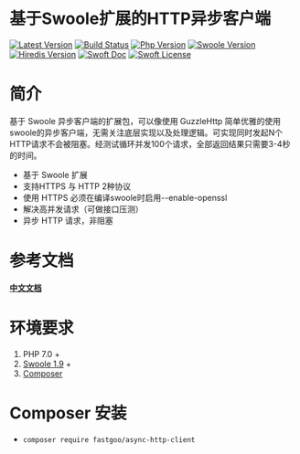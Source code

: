 # 基于Swoole扩展的HTTP异步客户端

[![Latest Version](https://img.shields.io/badge/release-v1.0.0-green.svg?maxAge=2592000)](https://github.com/fastgoo/AsyncHttpClient/releases)
[![Build Status](https://travis-ci.org/swoft-cloud/swoft.svg?branch=master)](https://travis-ci.org/fastgoo/AsyncHttpClient)
[![Php Version](https://img.shields.io/badge/php-%3E=7.0-brightgreen.svg?maxAge=2592000)](https://secure.php.net/)
[![Swoole Version](https://img.shields.io/badge/swoole-%3E=2.1.1-brightgreen.svg?maxAge=2592000)](https://github.com/swoole/swoole-src)
[![Hiredis Version](https://img.shields.io/badge/hiredis-%3E=0.1-brightgreen.svg?maxAge=2592000)](https://github.com/redis/hiredis)
[![Swoft Doc](https://img.shields.io/badge/docs-passing-green.svg?maxAge=2592000)](https://doc.swoft.org)
[![Swoft License](https://img.shields.io/hexpm/l/plug.svg?maxAge=2592000)](https://github.com/swoft-cloud/swoft/blob/master/LICENSE)

# 简介
基于 Swoole 异步客户端的扩展包，可以像使用 GuzzleHttp 简单优雅的使用swoole的异步客户端，无需关注底层实现以及处理逻辑。可实现同时发起N个HTTP请求不会被阻塞。经测试循环并发100个请求，全部返回结果只需要3-4秒的时间。

- 基于 Swoole 扩展
- 支持HTTPS 与 HTTP 2种协议
- 使用 HTTPS 必须在编译swoole时启用--enable-openssl
- 解决高并发请求（可做接口压测）
- 异步 HTTP 请求，非阻塞


# 参考文档
[**中文文档**](https://wiki.swoole.com/wiki/page/p-http_client.html)


# 环境要求

1. PHP 7.0 +
2. [Swoole 1.9](https://github.com/swoole/swoole-src/releases) +
3. [Composer](https://getcomposer.org/)

# Composer 安装

* `composer require fastgoo/async-http-client`

